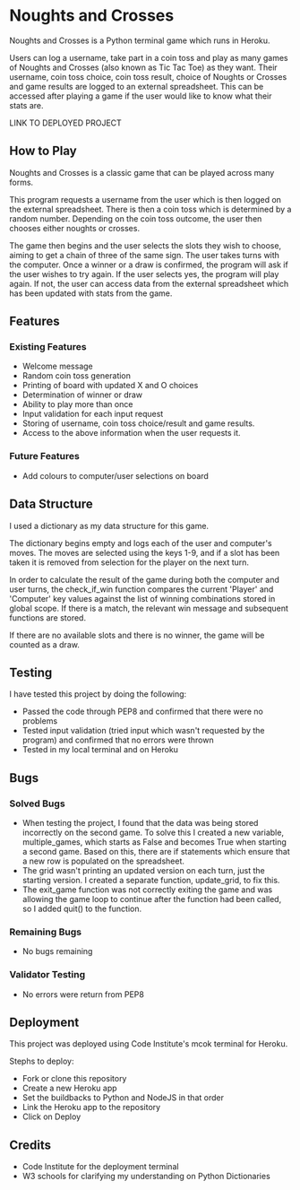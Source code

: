 # Noughts and Crosses
Noughts and Crosses is a Python terminal game which runs in Heroku.

Users can log a username, take part in a coin toss and play as many games of Noughts and Crosses (also known as Tic Tac Toe) as they want. Their username, coin toss choice, coin toss result, choice of Noughts or Crosses and game results are logged to an external spreadsheet. This can be accessed after playing a game if the user would like to know what their stats are.

LINK TO DEPLOYED PROJECT

## How to Play
Noughts and Crosses is a classic game that can be played across many forms.

This program requests a username from the user which is then logged on the external spreadsheet. There is then a coin toss which is determined by a random number. Depending on the coin toss outcome, the user then chooses either noughts or crosses.

The game then begins and the user selects the slots they wish to choose, aiming to get a chain of three of the same sign. The user takes turns with the computer. Once a winner or a draw is confirmed, the program will ask if the user wishes to try again. If the user selects yes, the program will play again. If not, the user can access data from the external spreadsheet which has been updated with stats from the game.

## Features

### Existing Features
- Welcome message
- Random coin toss generation
- Printing of board with updated X and O choices
- Determination of winner or draw
- Ability to play more than once
- Input validation for each input request
- Storing of username, coin toss choice/result and game results.
- Access to the above information when the user requests it.

### Future Features
- Add colours to computer/user selections on board

## Data Structure
I used a dictionary as my data structure for this game. 

The dictionary begins empty and logs each of the user and computer's moves. The moves are selected using the keys 1-9, and if a slot has been taken it is removed from selection for the player on the next turn.

In order to calculate the result of the game during both the computer and user turns, the check_if_win function compares the current 'Player' and 'Computer' key values against the list of winning combinations stored in global scope. If there is a match, the relevant win message and subsequent functions are stored.

If there are no available slots and there is no winner, the game will be counted as a draw.

## Testing
I have tested this project by doing the following:

- Passed the code through PEP8 and confirmed that there were no problems
- Tested input validation (tried input which wasn't requested by the program) and confirmed that no errors were thrown
- Tested in my local terminal and on Heroku

## Bugs
### Solved Bugs

- When testing the project, I found that the data was being stored incorrectly on the second game. To solve this I created a new variable, multiple_games, which starts as False and becomes True when starting a second game. Based on this, there are if statements which ensure that a new row is populated on the spreadsheet.
- The grid wasn't printing an updated version on each turn, just the starting version. I created a separate function, update_grid, to fix this.
- The exit_game function was not correctly exiting the game and was allowing the game loop to continue after the function had been called, so I added quit() to the function.

### Remaining Bugs
- No bugs remaining

### Validator Testing
- No errors were return from PEP8

## Deployment
This project was deployed using Code Institute's mcok terminal for Heroku.

Stephs to deploy:
- Fork or clone this repository
- Create a new Heroku app
- Set the buildbacks to Python and NodeJS in that order
- Link the Heroku app to the repository
- Click on Deploy

## Credits
- Code Institute for the deployment terminal
- W3 schools for clarifying my understanding on Python Dictionaries
